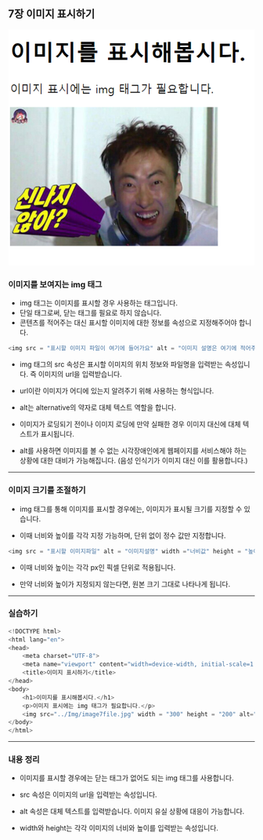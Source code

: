 ## 7장 이미지 표시하기

![alt text](Img/image7.png)

### 이미지를 보여지는 img 태그

* img 태그는 이미지를 표시할 경우 사용하는 태그입니다.
* 단일 태그로써, 닫는 태그를 필요로 하지 않습니다.
* 콘텐츠를 적어주는 대신 표시할 이미지에 대한 정보를 속성으로 지정해주어야 합니다.

```javascript
<img src = "표시할 이미지 파일이 여기에 들어가요" alt = "이미지 설명은 여기에 적어주세요" />
```

* img 태그의 src 속성은 표시할 이미지의 위치 정보와 파일명을 입력받는 속성입니다. 즉 이미지의 url을 입력받습니다.

* url이란 이미지가 어디에 있는지 알려주기 위해 사용하는 형식입니다.

* alt는 alternative의 약자로 대체 텍스트 역할을 합니다.

* 이미지가 로딩되기 전이나 이미지 로딩에 만약 실패한 경우 이미지 대신에 대체 텍스트가 표시됩니다.

* alt를 사용하면 이미지를 볼 수 없는 시각장애인에게 웹페이지를 서비스해야 하는 상황에 대한 대비가 가능해집니다. (음성 인식기가 이미지 대신 이를 활용합니다.)

---

### 이미지 크기를 조절하기

* img 태그를 통해 이미지를 표시할 경우에는, 이미지가 표시될 크기를 지정할 수 있습니다. 

* 이때 너비와 높이를 각각 지정 가능하며, 단위 없이 정수 값만 지정합니다.

```javascript
<img src = "표시할 이미지파일" alt = "이미지설명" width ="너비값" height = "높이값" />
```

* 이때 너비와 높이는 각각 px인 픽셀 단위로 적용됩니다.

* 만약 너비와 높이가 지정되지 않는다면, 원본 크기 그대로 나타나게 됩니다.

---

### 실습하기

```javascript
<!DOCTYPE html>
<html lang="en">
<head>
    <meta charset="UTF-8">
    <meta name="viewport" content="width=device-width, initial-scale=1.0">
    <title>이미지 표시하기</title>
</head>
<body>
    <h1>이미지를 표시해봅시다.</h1>
    <p>이미지 표시에는 img 태그가 필요합니다.</p>
    <img src="../Img/image7file.jpg" width = "300" height = "200" alt="이미지 표시하기" />
</body>
</html>
```

---

### 내용 정리

* 이미지를 표시할 경우에는 닫는 태그가 없어도 되는 img 태그를 사용합니다.

* src 속성은 이미지의 url을 입력받는 속성입니다.

* alt 속성은 대체 텍스트를 입력받습니다. 이미지 유실 상황에 대응이 가능합니다.

* width와 height는 각각 이미지의 너비와 높이를 입력받는 속성입니다.